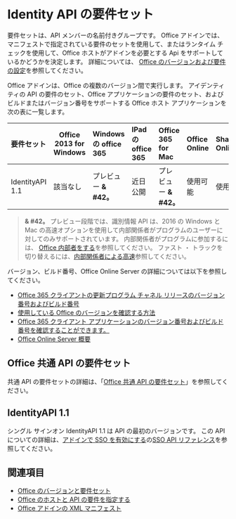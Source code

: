 # <a name="identity-api-requirement-sets"></a>Identity API の要件セット

要件セットは、API メンバーの名前付きグループです。 Office アドインでは、マニフェストで指定されている要件のセットを使用して、またはランタイム チェックを使用して、Office ホストがアドインを必要とする Api をサポートしているかどうかを決定します。 詳細については、 [Office のバージョンおよび要件の設定](https://docs.microsoft.com/office/dev/add-ins/develop/office-versions-and-requirement-sets)を参照してください。

Office アドインは、Office の複数のバージョン間で実行します。 アイデンティティの API の要件のセット、Office アプリケーションの要件のセット、およびビルドまたはバージョン番号をサポートする Office ホスト アプリケーションを次の表に一覧します。

|  要件セット  | Office 2013 for Windows | Windows の office 365   |  IPad の office 365  |  Office 365 for Mac  | Office Online  | SharePoint Online | OneDrive.com |Outlook.com および Exchange Online|
|:-----|-----|:-----|:-----|:-----|:-----|:-----|:-----|:-----|
| IdentityAPI 1.1  | 該当なし | プレビュー **& #42。** | 近日公開 | プレビュー **& #42。**| 使用可能 | 使用可能| 近日公開 | 近日公開 |

> **& #42。** プレビュー段階では、識別情報 API は、2016 の Windows と Mac の高速オプションを使用して内部関係者がプログラムのユーザーに対してのみサポートされています。 内部関係者がプログラムに参加するには、 [Office 内部者をする](https://products.office.com/office-insider?tab=tab-1)を参照してください。 ファスト ・ トラックを切り替えるには、[内部関係者による高速](https://answers.microsoft.com/en-us/msoffice/forum/msoffice_officeinsider-mso_win10-msoinsider_reg/its-here-office-insider-fast-for-office-2016-on/dbe8e7bb-9523-44a4-948b-9436fedfd961)参照してください。

バージョン、ビルド番号、Office Online Server の詳細については以下を参照してください。

- [Office 365 クライアントの更新プログラム チャネル リリースのバージョン番号およびビルド番号](https://support.office.com/article/version-and-build-numbers-of-update-channel-releases-ae942449-1fca-4484-898b-a933ea23def7)
- [使用している Office のバージョンを確認する方法](https://support.office.com/article/What-version-of-Office-am-I-using-932788b8-a3ce-44bf-bb09-e334518b8b19)
- [Office 365 クライアント アプリケーションのバージョン番号およびビルド番号を確認することができます。](https://support.office.com/article/version-and-build-numbers-of-update-channel-releases-ae942449-1fca-4484-898b-a933ea23def7)
- 
  [Office Online Server 概要](https://docs.microsoft.com/officeonlineserver/office-online-server-overview)

## <a name="office-common-api-requirement-sets"></a>Office 共通 API の要件セット

共通 API の要件セットの詳細は、「[Office 共通 API の要件セット](office-add-in-requirement-sets.md)」を参照してください。

## <a name="identityapi-11"></a>IdentityAPI 1.1 

シングル サインオン IdentityAPI 1.1 は API の最初のバージョンです。 この API についての詳細は、[アドインで SSO を有効にする](https://docs.microsoft.com/office/dev/add-ins/develop/sso-in-office-add-ins)の[SSO API リファレンス](https://docs.microsoft.com/office/dev/add-ins/develop/sso-in-office-add-ins#sso-api-reference)を参照してください。

## <a name="see-also"></a>関連項目

- [Office のバージョンと要件セット](https://docs.microsoft.com/office/dev/add-ins/develop/office-versions-and-requirement-sets)
- [Office のホストと API の要件を指定する](https://docs.microsoft.com/office/dev/add-ins/develop/specify-office-hosts-and-api-requirements)
- [Office アドインの XML マニフェスト](https://docs.microsoft.com/office/dev/add-ins/develop/add-in-manifests)
